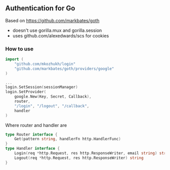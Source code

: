 Authentication for Go
---------------------

Based on https://github.com/markbates/goth

- doesn't use gorilla.mux and gorilla.session
- uses github.com/alexedwards/scs for cookies

### How to use

```go
import (
	"github.com/mkozhukh/login"
	"github.com/markbates/goth/providers/google"
)

...
login.SetSession(sessionManager)
login.SetProvider(
	google.New(Key, Secret, Callback),
	router,
	"/login", "/logout", "/callback",
	handler
)
```

Where router and handler are

```go
type Router interface {
	Get(pattern string, handlerFn http.HandlerFunc)
}
type Handler interface {
	Login(req *http.Request, res http.ResponseWriter, email string) string
	Logout(req *http.Request, res http.ResponseWriter) string
}
```


